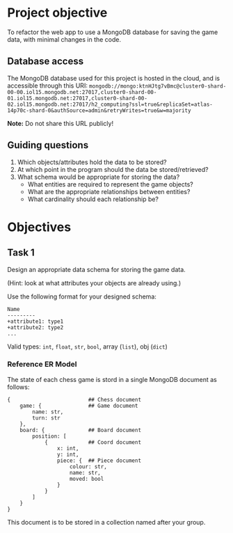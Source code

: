 # Project objective

To refactor the web app to use a MongoDB database for saving the game data, with minimal changes in the code.

## Database access

The MongoDB database used for this project is hosted in the cloud, and is accessible through this URI: `mongodb://mongo:ktnHJtg7vBmc@cluster0-shard-00-00.iol15.mongodb.net:27017,cluster0-shard-00-01.iol15.mongodb.net:27017,cluster0-shard-00-02.iol15.mongodb.net:27017/h2_computing?ssl=true&replicaSet=atlas-14p70c-shard-0&authSource=admin&retryWrites=true&w=majority`

**Note:** Do not share this URL publicly!

## Guiding questions

1. Which objects/attributes hold the data to be stored?
2. At which point in the program should the data be stored/retrieved?
3. What schema would be appropriate for storing the data?
   - What entities are required to represent the game objects?
   - What are the appropriate relationships between entities?
   - What cardinality should each relationship be?

# Objectives

## Task 1

Design an appropriate data schema for storing the game data.

(Hint: look at what attributes your objects are already using.)

Use the following format for your designed schema:

   ```
   Name
   ---------
   +attribute1: type1
   +attribute2: type2
   ...
   ```

Valid types: `int`, `float`, `str`, `bool`, array (`list`), obj (`dict`)

### Reference ER Model

The state of each chess game is stord in a single MongoDB document as follows:

```
{                         ## Chess document
    game: {               ## Game document
        name: str,
        turn: str
    },
    board: {              ## Board document
        position: [
            {             ## Coord document
                x: int,
                y: int,
                piece: {  ## Piece document
                    colour: str,
                    name: str,
                    moved: bool
                }
            }
        ]
    }
}
```

This document is to be stored in a collection named after your group.